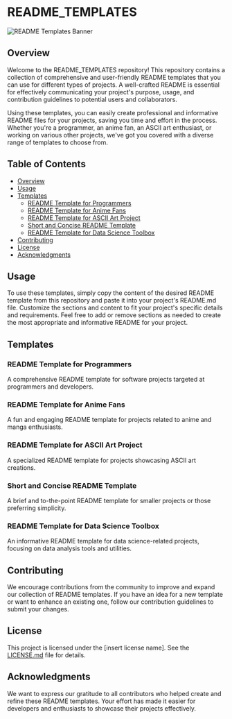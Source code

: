 # README_TEMPLATES

![README Templates Banner](banner.png)

## Overview

Welcome to the README_TEMPLATES repository! This repository contains a collection of comprehensive and user-friendly README templates that you can use for different types of projects. A well-crafted README is essential for effectively communicating your project's purpose, usage, and contribution guidelines to potential users and collaborators.

Using these templates, you can easily create professional and informative README files for your projects, saving you time and effort in the process. Whether you're a programmer, an anime fan, an ASCII art enthusiast, or working on various other projects, we've got you covered with a diverse range of templates to choose from.

## Table of Contents

- [Overview](#overview)
- [Usage](#usage)
- [Templates](#templates)
  - [README Template for Programmers](#readme-template-for-programmers)
  - [README Template for Anime Fans](#readme-template-for-anime-fans)
  - [README Template for ASCII Art Project](#readme-template-for-ascii-art-project)
  - [Short and Concise README Template](#short-and-concise-readme-template)
  - [README Template for Data Science Toolbox](#readme-template-for-data-science-toolbox)
- [Contributing](#contributing)
- [License](#license)
- [Acknowledgments](#acknowledgments)

## Usage

To use these templates, simply copy the content of the desired README template from this repository and paste it into your project's README.md file. Customize the sections and content to fit your project's specific details and requirements. Feel free to add or remove sections as needed to create the most appropriate and informative README for your project.

## Templates

### README Template for Programmers

A comprehensive README template for software projects targeted at programmers and developers.

### README Template for Anime Fans

A fun and engaging README template for projects related to anime and manga enthusiasts.

### README Template for ASCII Art Project

A specialized README template for projects showcasing ASCII art creations.

### Short and Concise README Template

A brief and to-the-point README template for smaller projects or those preferring simplicity.

### README Template for Data Science Toolbox

An informative README template for data science-related projects, focusing on data analysis tools and utilities.

## Contributing

We encourage contributions from the community to improve and expand our collection of README templates. If you have an idea for a new template or want to enhance an existing one, follow our contribution guidelines to submit your changes.

## License

This project is licensed under the [insert license name]. See the [LICENSE.md](LICENSE.md) file for details.

## Acknowledgments

We want to express our gratitude to all contributors who helped create and refine these README templates. Your effort has made it easier for developers and enthusiasts to showcase their projects effectively.

